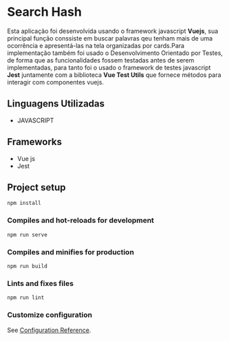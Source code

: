# Search Hash

Esta aplicação foi desenvolvida usando o framework javascript **Vuejs**, sua principal função conssiste em buscar palavras qeu tenham mais de uma ocorrência e apresentá-las na tela organizadas por cards.Para implementação também foi usado o Desenvolvimento Orientado por Testes, de forma que as funcionalidades fossem testadas antes de serem implementadas, para tanto foi o usado o framework de testes javascript **Jest** juntamente com a biblioteca **Vue Test Utils** que fornece métodos para interagir com componentes vuejs.

## Linguagens Utilizadas
- JAVASCRIPT

## Frameworks
- Vue js
- Jest

## Project setup
```
npm install
```

### Compiles and hot-reloads for development
```
npm run serve
```

### Compiles and minifies for production
```
npm run build
```

### Lints and fixes files
```
npm run lint
```

### Customize configuration
See [Configuration Reference](https://cli.vuejs.org/config/).
